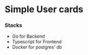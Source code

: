 # Simple User cards

### Stacks
- Go for Backend
- Typescript for Frontend
- Docker for postgres' db